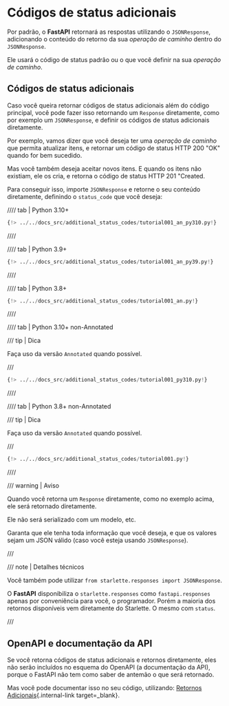 # Códigos de status adicionais

Por padrão, o **FastAPI** retornará as respostas utilizando o `JSONResponse`, adicionando o conteúdo do retorno da sua *operação de caminho* dentro do `JSONResponse`.

Ele usará o código de status padrão ou o que você definir na sua *operação de caminho*.

## Códigos de status adicionais

Caso você queira retornar códigos de status adicionais além do código principal, você pode fazer isso retornando um `Response` diretamente, como por exemplo um `JSONResponse`, e definir os códigos de status adicionais diretamente.

Por exemplo, vamos dizer que você deseja ter uma *operação de caminho* que permita atualizar itens, e retornar um código de status HTTP 200 "OK" quando for bem sucedido.

Mas você também deseja aceitar novos itens. E quando os itens não existiam, ele os cria, e retorna o código de status HTTP 201 "Created.

Para conseguir isso, importe `JSONResponse` e retorne o seu conteúdo diretamente, definindo o `status_code` que você deseja:

//// tab | Python 3.10+

```Python hl_lines="4  25"
{!> ../../docs_src/additional_status_codes/tutorial001_an_py310.py!}
```

////

//// tab | Python 3.9+

```Python hl_lines="4  25"
{!> ../../docs_src/additional_status_codes/tutorial001_an_py39.py!}
```

////

//// tab | Python 3.8+

```Python hl_lines="4  26"
{!> ../../docs_src/additional_status_codes/tutorial001_an.py!}
```

////

//// tab | Python 3.10+ non-Annotated

/// tip | Dica

Faça uso da versão `Annotated` quando possível.

///

```Python hl_lines="2  23"
{!> ../../docs_src/additional_status_codes/tutorial001_py310.py!}
```

////

//// tab | Python 3.8+ non-Annotated

/// tip | Dica

Faça uso da versão `Annotated` quando possível.

///

```Python hl_lines="4  25"
{!> ../../docs_src/additional_status_codes/tutorial001.py!}
```

////

/// warning | Aviso

Quando você retorna um `Response` diretamente, como no exemplo acima, ele será retornado diretamente.

Ele não será serializado com um modelo, etc.

Garanta que ele tenha toda informação que você deseja, e que os valores sejam um JSON válido (caso você esteja usando `JSONResponse`).

///

/// note | Detalhes técnicos

Você também pode utilizar `from starlette.responses import JSONResponse`.

O **FastAPI** disponibiliza o `starlette.responses` como `fastapi.responses` apenas por conveniência para você, o programador. Porém a maioria dos retornos disponíveis vem diretamente do Starlette. O mesmo com `status`.

///

## OpenAPI e documentação da API

Se você retorna códigos de status adicionais e retornos diretamente, eles não serão incluídos no esquema do OpenAPI (a documentação da API), porque o FastAPI não tem como saber de antemão o que será retornado.

Mas você pode documentar isso no seu código, utilizando: [Retornos Adicionais](additional-responses.md){.internal-link target=_blank}.
